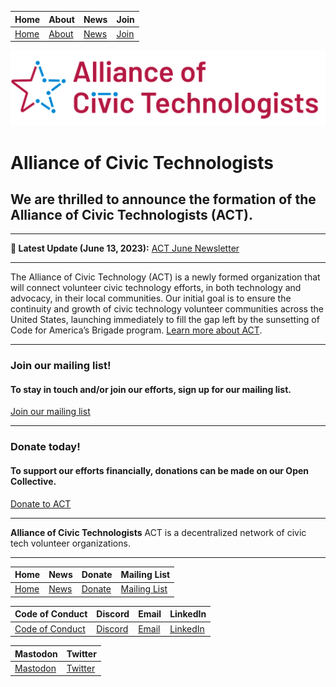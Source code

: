 | Home | About | News | Join |
|------|-------|------|------|
| [Home](README.md) | [About](about.md) | [News](news.md) | [Join](join.md) |


![image](assets/images/alliance-of-civic-technologists-hero.png)

# Alliance of Civic Technologists

## We are thrilled to announce the formation of the Alliance of Civic Technologists (ACT).

---

**🎉 Latest Update (June 13, 2023):**
[ACT June Newsletter](news.md)

---

The Alliance of Civic Technology (ACT) is a newly formed organization that will connect volunteer civic technology efforts, in both technology and advocacy, in their local communities. Our initial goal is to ensure the continuity and growth of civic technology volunteer communities across the United States, launching immediately to fill the gap left by the sunsetting of Code for America’s Brigade program. [Learn more about ACT](about.md).

---

### Join our mailing list!
#### To stay in touch and/or join our efforts, sign up for our mailing list.
[Join our mailing list](https://eepurl.com/ithxXU)

---

### Donate today!
#### To support our efforts financially, donations can be made on our Open Collective.
[Donate to ACT](https://opencollective.com/act-fund)

---

**Alliance of Civic Technologists**
ACT is a decentralized network of civic tech volunteer organizations.

---

| Home         | News        | Donate                              | Mailing List                        |
|--------------|-------------|-------------------------------------|-------------------------------------|
| [Home](README.md) | [News](news.md) | [Donate](https://opencollective.com/act-fund) | [Mailing List](https://eepurl.com/ithxXU) |

| Code of Conduct                     | Discord                              | Email                                | LinkedIn                                           |
|-------------------------------------|--------------------------------------|--------------------------------------|----------------------------------------------------|
| [Code of Conduct](code-of-conduct.md) | [Discord](https://discord.gg/RP6jXM43fY) | [Email](mailto:hello@civictechnologists.org) | [LinkedIn](https://www.linkedin.com/company/alliance-of-civic-technologists) |

| Mastodon                                    | Twitter                                       |
|---------------------------------------------|------------------------------------------------|
| [Mastodon](https://mastodon.social/@allianceofcivictechnologists) | [Twitter](https://twitter.com/alliescivictech) |
